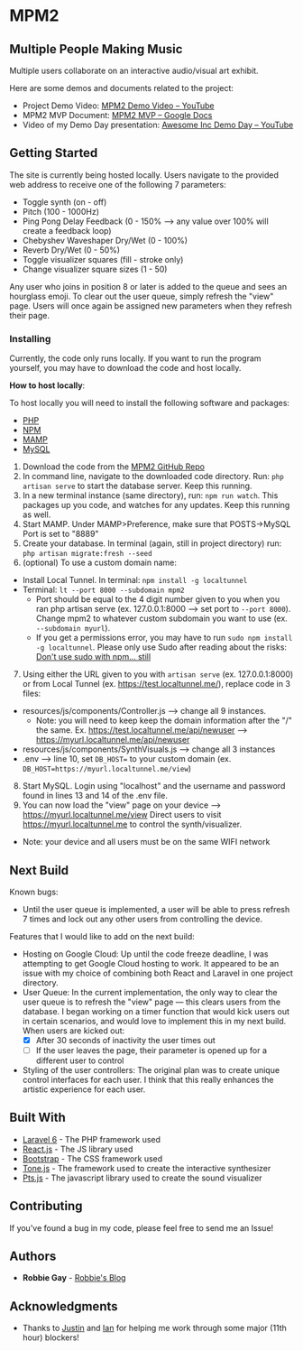 # MPM2
## Multiple People Making Music

Multiple users collaborate on an interactive audio/visual art exhibit.

Here are some demos and documents related to the project:
* Project Demo Video: [MPM2 Demo Video – YouTube](https://www.youtube.com/watch?v=lDrPAQl78dc)
* MPM2 MVP Document: [MPM2 MVP – Google Docs](https://docs.google.com/document/d/1JbRhZaKWOODtXd37rOMaf0eFnQ-lcVgyZ77g5flP2Tc/)
* Video of my Demo Day presentation: [Awesome Inc Demo Day – YouTube](https://www.youtube.com/watch?v=qnKe355iV3o)

## Getting Started

The site is currently being hosted locally. Users navigate to the provided web address to receive one of the following 7 parameters:
- Toggle synth (on - off)
- Pitch (100 - 1000Hz)
- Ping Pong Delay Feedback (0 - 150% --> any value over 100% will create a feedback loop)
- Chebyshev Waveshaper Dry/Wet (0 - 100%)
- Reverb Dry/Wet (0 - 50%)
- Toggle visualizer squares (fill - stroke only)
- Change visualizer square sizes (1 - 50)

Any user who joins in position 8 or later is added to the queue and sees an hourglass emoji. To clear out the user queue, simply refresh the "view" page. Users will once again be assigned new parameters when they refresh their page.

### Installing

Currently, the code only runs locally. If you want to run the program yourself, you may have to download the code and host locally.

**How to host locally**:

To host locally you will need to install the following software and packages:
- [PHP](https://www.php.net/downloads.php)
- [NPM](https://www.npmjs.com/get-npm)
- [MAMP](https://www.mamp.info/en/mamp/)
- [MySQL](https://www.mysql.com/downloads/)

1. Download the code from the [MPM2 GitHub Repo](https://github.com/robbiegay/mpm2)
2. In command line, navigate to the downloaded code directory. Run: `php artisan serve` to start the database server. Keep this running.
3. In a new terminal instance (same directory), run: `npm run watch`. This packages up you code, and watches for any updates. Keep this running as well.
4. Start MAMP. Under MAMP>Preference, make sure that POSTS->MySQL Port is set to "8889"
5. Create your database. In terminal (again, still in project directory) run: `php artisan migrate:fresh --seed`
6. (optional) To use a custom domain name:
  - Install Local Tunnel. In terminal: `npm install -g localtunnel`
  - Terminal: `lt --port 8000 --subdomain mpm2`
      - Port should be equal to the 4 digit number given to you when you ran php artisan serve (ex. 127.0.0.1:8000 --> set port to `--port 8000`). Change mpm2 to whatever custom subdomain you want to use (ex. `--subdomain myurl`).
      - If you get a permissions error, you may have to run `sudo npm install -g localtunnel`. Please only use Sudo after reading about the risks: [Don't use sudo with npm... still](https://medium.com/@ExplosionPills/dont-use-sudo-with-npm-still-66e609f5f92)
7. Using either the URL given to you with `artisan serve` (ex. 127.0.0.1:8000) or from Local Tunnel (ex. https://test.localtunnel.me/), replace code in 3 files:
  - resources/js/components/Controller.js --> change all 9 instances. 
    - Note: you will need to keep keep the domain information after the "/" the same. Ex. https://test.localtunnel.me/api/newuser --> https://myurl.localtunnel.me/api/newuser
  - resources/js/components/SynthVisuals.js --> change all 3 instances
  - .env --> line 10, set `DB_HOST=` to your custom domain (ex. `DB_HOST=https://myurl.localtunnel.me/view`)
8. Start MySQL. Login using "localhost" and the username and password found in lines 13 and 14 of the .env file.
9. You can now load the "view" page on your device --> https://myurl.localtunnel.me/view Direct users to visit https://myurl.localtunnel.me to control the synth/visualizer.
  - Note: your device and all users must be on the same WIFI network

## Next Build

Known bugs:
- Until the user queue is implemented, a user will be able to press refresh 7 times and lock out any other users from controlling the device.

Features that I would like to add on the next build:
- Hosting on Google Cloud: Up until the code freeze deadline, I was attempting to get Google Cloud hosting to work. It appeared to be an issue with my choice of combining both React and Laravel in one project directory.
- User Queue: In the current implementation, the only way to clear the user queue is to refresh the "view" page — this clears users from the database. I began working on a timer function that would kick users out in certain scenarios, and would love to implement this in my next build. When users are kicked out:
  - [x] After 30 seconds of inactivity the user times out
  - [ ] If the user leaves the page, their parameter is opened up for a different user to control
- Styling of the user controllers: The original plan was to create unique control interfaces for each user. I think that this really enhances the artistic experience for each user.

## Built With

* [Laravel 6](https://laravel.com/) - The PHP framework used
* [React.js](https://reactjs.org/) - The JS library used
* [Bootstrap](https://getbootstrap.com/) - The CSS framework used
* [Tone.js](https://tonejs.github.io/) - The framework used to create the interactive synthesizer
* [Pts.js](https://ptsjs.org/) - The javascript library used to create the sound visualizer

## Contributing

If you've found a bug in my code, please feel free to send me an Issue!

## Authors

* **Robbie Gay** - [Robbie's Blog](https://robbiegay.github.io)

## Acknowledgments

* Thanks to [Justin](https://www.justinhall.com/) and [Ian](http://ianrios.me/) for helping me work through some major (11th hour) blockers!
